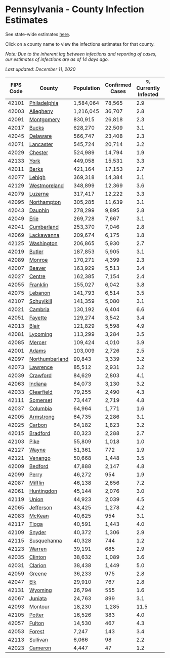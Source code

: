 # Pennsylvania - County Infection Estimates

See state-wide estimates [here](/infections/us-pa).

Click on a county name to view the infections estimates for that county.

*Note: Due to the inherent lag between infections and reporting of cases, our estimates of infections are as of 14 days ago.*

*Last updated: December 11, 2020*

|   FIPS Code |                           County |   Population |   Confirmed Cases |   % Currently Infected |   % Total Infected |
|-------------|----------------------------------|--------------|-------------------|------------------------|--------------------|
|       42101 |     [Philadelphia](philadelphia) |    1,584,064 |            78,565 |                    2.9 |               19.8 |
|       42003 |           [Allegheny](allegheny) |    1,216,045 |            36,707 |                    2.8 |                9.2 |
|       42091 |         [Montgomery](montgomery) |      830,915 |            26,818 |                    2.3 |               12.5 |
|       42017 |                   [Bucks](bucks) |      628,270 |            22,509 |                    3.1 |               13.2 |
|       42045 |             [Delaware](delaware) |      566,747 |            23,408 |                    2.3 |               16.2 |
|       42071 |           [Lancaster](lancaster) |      545,724 |            20,714 |                    3.2 |               13.0 |
|       42029 |               [Chester](chester) |      524,989 |            14,794 |                    1.9 |                9.8 |
|       42133 |                     [York](york) |      449,058 |            15,531 |                    3.3 |               10.4 |
|       42011 |                   [Berks](berks) |      421,164 |            17,153 |                    2.7 |               15.3 |
|       42077 |                 [Lehigh](lehigh) |      369,318 |            14,384 |                    3.1 |               15.6 |
|       42129 |     [Westmoreland](westmoreland) |      348,899 |            12,369 |                    3.6 |               10.5 |
|       42079 |               [Luzerne](luzerne) |      317,417 |            12,222 |                    3.3 |               14.9 |
|       42095 |       [Northampton](northampton) |      305,285 |            11,639 |                    3.1 |               14.8 |
|       42043 |               [Dauphin](dauphin) |      278,299 |             9,895 |                    2.8 |               11.6 |
|       42049 |                     [Erie](erie) |      269,728 |             7,667 |                    3.1 |                8.2 |
|       42041 |         [Cumberland](cumberland) |      253,370 |             7,046 |                    2.8 |                8.7 |
|       42069 |         [Lackawanna](lackawanna) |      209,674 |             6,175 |                    1.8 |               11.1 |
|       42125 |         [Washington](washington) |      206,865 |             5,930 |                    2.7 |                8.5 |
|       42019 |                 [Butler](butler) |      187,853 |             5,905 |                    3.1 |                9.4 |
|       42089 |                 [Monroe](monroe) |      170,271 |             4,399 |                    2.3 |               11.1 |
|       42007 |                 [Beaver](beaver) |      163,929 |             5,513 |                    3.4 |               10.8 |
|       42027 |                 [Centre](centre) |      162,385 |             7,154 |                    2.4 |               12.8 |
|       42055 |             [Franklin](franklin) |      155,027 |             6,042 |                    3.8 |               12.6 |
|       42075 |               [Lebanon](lebanon) |      141,793 |             6,514 |                    3.5 |               16.0 |
|       42107 |         [Schuylkill](schuylkill) |      141,359 |             5,080 |                    3.1 |               11.9 |
|       42021 |               [Cambria](cambria) |      130,192 |             6,404 |                    6.6 |               14.1 |
|       42051 |               [Fayette](fayette) |      129,274 |             3,542 |                    3.4 |                7.6 |
|       42013 |                   [Blair](blair) |      121,829 |             5,598 |                    4.9 |               13.0 |
|       42081 |             [Lycoming](lycoming) |      113,299 |             3,284 |                    3.5 |                8.4 |
|       42085 |                 [Mercer](mercer) |      109,424 |             4,010 |                    3.9 |               10.7 |
|       42001 |                   [Adams](adams) |      103,009 |             2,726 |                    2.5 |                8.3 |
|       42097 | [Northumberland](northumberland) |       90,843 |             3,339 |                    3.2 |               11.1 |
|       42073 |             [Lawrence](lawrence) |       85,512 |             2,931 |                    3.2 |               10.1 |
|       42039 |             [Crawford](crawford) |       84,629 |             2,803 |                    4.1 |                9.4 |
|       42063 |               [Indiana](indiana) |       84,073 |             3,130 |                    3.2 |               11.2 |
|       42033 |         [Clearfield](clearfield) |       79,255 |             2,490 |                    4.3 |                9.0 |
|       42111 |             [Somerset](somerset) |       73,447 |             2,719 |                    4.8 |               10.7 |
|       42037 |             [Columbia](columbia) |       64,964 |             1,771 |                    1.6 |               10.1 |
|       42005 |           [Armstrong](armstrong) |       64,735 |             2,286 |                    3.1 |               10.4 |
|       42025 |                 [Carbon](carbon) |       64,182 |             1,823 |                    3.2 |                9.7 |
|       42015 |             [Bradford](bradford) |       60,323 |             2,288 |                    2.7 |               11.0 |
|       42103 |                     [Pike](pike) |       55,809 |             1,018 |                    1.0 |                9.2 |
|       42127 |                   [Wayne](wayne) |       51,361 |               772 |                    1.9 |                5.4 |
|       42121 |               [Venango](venango) |       50,668 |             1,448 |                    3.5 |                7.8 |
|       42009 |               [Bedford](bedford) |       47,888 |             2,147 |                    4.8 |               12.6 |
|       42099 |                   [Perry](perry) |       46,272 |               954 |                    1.9 |                6.0 |
|       42087 |               [Mifflin](mifflin) |       46,138 |             2,656 |                    7.2 |               16.1 |
|       42061 |         [Huntingdon](huntingdon) |       45,144 |             2,076 |                    3.0 |               14.4 |
|       42119 |                   [Union](union) |       44,923 |             2,039 |                    4.5 |               13.5 |
|       42065 |           [Jefferson](jefferson) |       43,425 |             1,278 |                    4.2 |                8.2 |
|       42083 |                 [McKean](mckean) |       40,625 |               954 |                    3.1 |                5.9 |
|       42117 |                   [Tioga](tioga) |       40,591 |             1,443 |                    4.0 |                9.7 |
|       42109 |                 [Snyder](snyder) |       40,372 |             1,306 |                    2.9 |                9.6 |
|       42115 |       [Susquehanna](susquehanna) |       40,328 |               744 |                    1.2 |                6.4 |
|       42123 |                 [Warren](warren) |       39,191 |               685 |                    2.9 |                4.2 |
|       42035 |               [Clinton](clinton) |       38,632 |             1,089 |                    3.6 |                8.2 |
|       42031 |               [Clarion](clarion) |       38,438 |             1,449 |                    5.0 |               10.9 |
|       42059 |                 [Greene](greene) |       36,233 |               975 |                    2.8 |                8.2 |
|       42047 |                       [Elk](elk) |       29,910 |               767 |                    2.8 |                7.2 |
|       42131 |               [Wyoming](wyoming) |       26,794 |               555 |                    1.6 |                6.5 |
|       42067 |               [Juniata](juniata) |       24,763 |               899 |                    3.1 |               12.1 |
|       42093 |               [Montour](montour) |       18,230 |             1,285 |                   11.5 |               19.6 |
|       42105 |                 [Potter](potter) |       16,526 |               383 |                    4.0 |                6.8 |
|       42057 |                 [Fulton](fulton) |       14,530 |               467 |                    4.3 |                9.0 |
|       42053 |                 [Forest](forest) |        7,247 |               143 |                    3.4 |                6.1 |
|       42113 |             [Sullivan](sullivan) |        6,066 |                98 |                    2.2 |                4.6 |
|       42023 |               [Cameron](cameron) |        4,447 |                47 |                    1.2 |                2.7 |